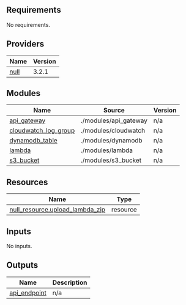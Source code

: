 <!-- BEGIN_TF_DOCS -->
## Requirements

No requirements.

## Providers

| Name | Version |
|------|---------|
| <a name="provider_null"></a> [null](#provider\_null) | 3.2.1 |

## Modules

| Name | Source | Version |
|------|--------|---------|
| <a name="module_api_gateway"></a> [api\_gateway](#module\_api\_gateway) | ./modules/api_gateway | n/a |
| <a name="module_cloudwatch_log_group"></a> [cloudwatch\_log\_group](#module\_cloudwatch\_log\_group) | ./modules/cloudwatch | n/a |
| <a name="module_dynamodb_table"></a> [dynamodb\_table](#module\_dynamodb\_table) | ./modules/dynamodb | n/a |
| <a name="module_lambda"></a> [lambda](#module\_lambda) | ./modules/lambda | n/a |
| <a name="module_s3_bucket"></a> [s3\_bucket](#module\_s3\_bucket) | ./modules/s3_bucket | n/a |

## Resources

| Name | Type |
|------|------|
| [null_resource.upload_lambda_zip](https://registry.terraform.io/providers/hashicorp/null/latest/docs/resources/resource) | resource |

## Inputs

No inputs.

## Outputs

| Name | Description |
|------|-------------|
| <a name="output_api_endpoint"></a> [api\_endpoint](#output\_api\_endpoint) | n/a |
<!-- END_TF_DOCS -->